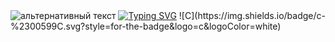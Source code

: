 <img src="https://github.com/kostya2288/kostya2288/blob/main/header.png" alt="альтернативный текст">
<a href="https://git.io/typing-svg"><img src="https://readme-typing-svg.herokuapp.com?font=Fira+Code&size=28&pause=1000&width=435&lines=Computer+science+student" alt="Typing SVG" /></a>
![C](https://img.shields.io/badge/c-%2300599C.svg?style=for-the-badge&logo=c&logoColor=white)

<!--
**kostya2288/kostya2288** is a ✨ _special_ ✨ repository because its `README.md` (this file) appears on your GitHub profile.

Here are some ideas to get you started:

- 🔭 I’m currently working on ...
- 🌱 I’m currently learning ...
- 👯 I’m looking to collaborate on ...
- 🤔 I’m looking for help with ...
- 💬 Ask me about ...
- 📫 How to reach me: ...
- 😄 Pronouns: ...
- ⚡ Fun fact: ...
-->
